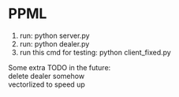 # PPML
1. run: python server.py
2. run: python dealer.py
3. run this cmd for testing: python client_fixed.py

Some extra TODO in the future:  
delete dealer somehow  
vectorlized to speed up
